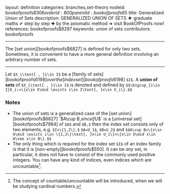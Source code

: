 layout: definition
categories: branches,set-theory
nodeid: bookofproofs$8306
orderid: 800
parentid: bookofproofs$65
title: Generalized Union of Sets
description: GENERALIZED UNION OF SETS &#9733; graduate maths &#10004; step by step &#10010; by the axiomatic method &#10140; visit BookOfProofs now!
references: bookofproofs$8297
keywords: union of sets
contributors: bookofproofs

---
The [set union][bookofproofs$6827] is defined for only two sets. Sometimes, it is convenient to have a more general definition involving an arbitrary number of sets.

---

Let `$X_i\text{ , }i\in I$` be a [family of sets][bookofproofs$6198] over the [index set][bookofproofs$6198] `$I$`. A **union of sets** of `$X_i\text{ , }i\in I$` is denoted and defined by `$$\bigcup_{i\in I}X_i:=\{x\in X\mid \exists i\in I\text{, }x\in X_i\}.$$`

### Notes

* The union of sets is a generalized case of the [set union][bookofproofs$6827] `$A\cup B,$` since if `$U$` is a [universal set][bookofproofs$7984] of `$A$` and `$B,$` then the index set consists only of two elements, e.g. `$I=\{1,2\},$` `$A=U_1$`, `$B=U_2$` and `$$A\cup B=\{x\in U\mid \exists i\in \{1,2\}\text{, }x\in U_i\}=\{x\in U\mid x\in A\vee x\in B\}.$$`
* The only thing which is required for the index set `$I$` of an index family is that it is [non-empty][bookofproofs$550]. It can be _any_ set, in particular, it does not have to consist of the commonly used positive integers. You can have any kind of indices, even indices which are uncountable[^1].

[^1]: The concept of countable/uncountable will be introduced, when we will be studying cardinal numbers.
